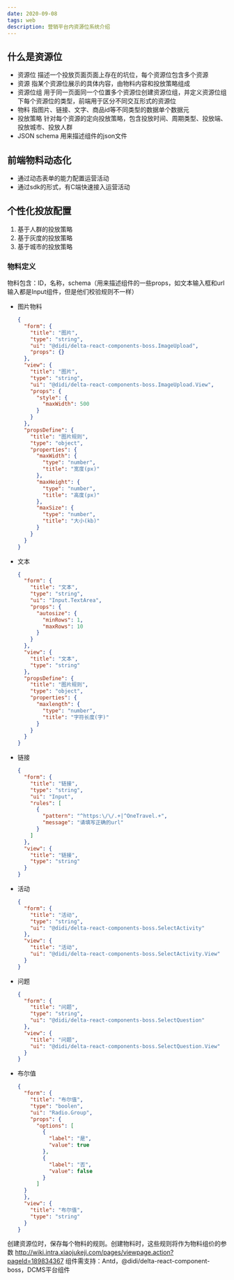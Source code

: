 ```yaml
---
date: 2020-09-08
tags: web
description: 营销平台内资源位系统介绍
---
```


## 什么是资源位
* 资源位
  描述一个投放页面页面上存在的坑位，每个资源位包含多个资源
* 资源
  指某个资源位展示的具体内容，由物料内容和投放策略组成
* 资源位组
  用于同一页面同一个位置多个资源位创建资源位组，并定义资源位组下每个资源位的类型，前端用于区分不同交互形式的资源位
* 物料
  指图片、链接、文字、商品id等不同类型的数据单个数据元
* 投放策略
  针对每个资源的定向投放策略，包含投放时间、周期类型、投放端、投放城市、投放人群
* JSON schema
  用来描述组件的json文件


## 前端物料动态化
* 通过动态表单的能力配置运营活动
* 通过sdk的形式，有C端快速接入运营活动


## 个性化投放配置
1. 基于人群的投放策略
2. 基于灰度的投放策略
3. 基于城市的投放策略


### 物料定义

物料包含：ID，名称，schema（用来描述组件的一些props，如文本输入框和url输入都是Input组件，但是他们校验规则不一样）

* 图片物料

  ```json
  {
    "form": {
      "title": "图片",
      "type": "string",
      "ui": "@didi/delta-react-components-boss.ImageUpload",
      "props": {}
    },
    "view": {
      "title": "图片",
      "type": "string",
      "ui": "@didi/delta-react-components-boss.ImageUpload.View",
      "props": {
        "style": {
          "maxWidth": 500
        }
      }
    },
    "propsDefine": {
      "title": "图片规则",
      "type": "object",
      "properties": {
        "maxWidth": {
          "type": "number",
          "title": "宽度(px)"
        },
        "maxHeight": {
          "type": "number",
          "title": "高度(px)"
        },
        "maxSize": {
          "type": "number",
          "title": "大小(kb)"
        }
      }
    }
  }
  ```

* 文本

  ```json
  {
    "form": {
      "title": "文本",
      "type": "string",
      "ui": "Input.TextArea",
      "props": {
        "autosize": {
          "minRows": 1,
          "maxRows": 10
        }
      }
    },
    "view": {
      "title": "文本",
      "type": "string"
    },
    "propsDefine": {
      "title": "图片规则",
      "type": "object",
      "properties": {
        "maxlength": {
          "type": "number",
          "title": "字符长度(字)"
        }
      }
    }
  }
  ```

* 链接

  ```json
  {
    "form": {
      "title": "链接",
      "type": "string",
      "ui": "Input",
      "rules": [
        {
          "pattern": "^https:\/\/.+|^OneTravel.+",
          "message": "请填写正确的url"
        }
      ]
    },
    "view": {
      "title": "链接",
      "type": "string"
    }
  }
  ```

* 活动

  ```json
  {
    "form": {
      "title": "活动",
      "type": "string",
      "ui": "@didi/delta-react-components-boss.SelectActivity"
    },
    "view": {
      "title": "活动",
      "ui": "@didi/delta-react-components-boss.SelectActivity.View"
    }
  }
  ```

* 问题
  ```json
  {
    "form": {
      "title": "问题",
      "type": "string",
      "ui": "@didi/delta-react-components-boss.SelectQuestion"
    },
    "view": {
      "title": "问题",
      "ui": "@didi/delta-react-components-boss.SelectQuestion.View"
    }
  }
  ```

* 布尔值
  ```json
  {
    "form": {
      "title": "布尔值",
      "type": "boolen",
      "ui": "Radio.Group",
      "props": {
        "options": [
          {
            "label": "是",
            "value": true
          },
          {
            "label": "否",
            "value": false
          }
        ]
    }
    },
    "view": {
      "title": "布尔值",
      "type": "string"
    }
  }
  ```



创建资源位时，保存每个物料的规则。创建物料时，这些规则将作为物料组价的参数
http://wiki.intra.xiaojukeji.com/pages/viewpage.action?pageId=189834367
组件需支持：Antd，@didi/delta-react-component-boss，DCMS平台组件
